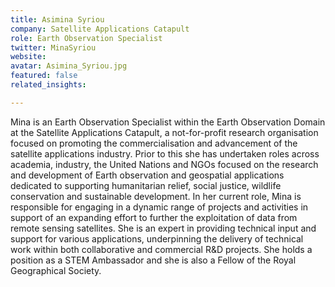 ```yaml
---
title: Asimina Syriou
company: Satellite Applications Catapult
role: Earth Observation Specialist
twitter: MinaSyriou
website: 
avatar: Asimina_Syriou.jpg
featured: false
related_insights:

---
```

Mina is an Earth Observation Specialist within the Earth Observation Domain at the Satellite Applications Catapult, a not-for-profit research organisation focused on promoting the commercialisation and advancement of the satellite applications industry. Prior to this she has undertaken roles across academia, industry, the United Nations and NGOs focused on the research and development of Earth observation and geospatial applications dedicated to supporting humanitarian relief, social justice, wildlife conservation and sustainable development. In her current role, Mina is responsible for engaging in a dynamic range of projects and activities in support of an expanding effort to further the exploitation of data from remote sensing satellites. She is an expert in providing technical input and support for various applications, underpinning the delivery of technical work within both collaborative and commercial R&D projects. She holds a position as a STEM Ambassador and she is also a Fellow of the Royal Geographical Society.
